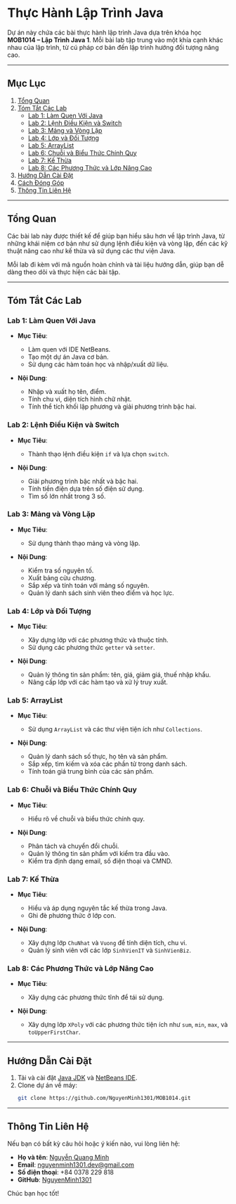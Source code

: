 # Thực Hành Lập Trình Java

Dự án này chứa các bài thực hành lập trình Java dựa trên khóa học **MOB1014 – Lập Trình Java 1**. Mỗi bài lab tập trung vào một khía cạnh khác nhau của lập trình, từ cú pháp cơ bản đến lập trình hướng đối tượng nâng cao.

---

## Mục Lục

1. [Tổng Quan](#tổng-quan)
2. [Tóm Tắt Các Lab](#tóm-tắt-các-lab)
   - [Lab 1: Làm Quen Với Java](#lab-1-làm-quen-với-java)
   - [Lab 2: Lệnh Điều Kiện và Switch](#lab-2-lệnh-điều-kiện-và-switch)
   - [Lab 3: Mảng và Vòng Lặp](#lab-3-mảng-và-vòng-lặp)
   - [Lab 4: Lớp và Đối Tượng](#lab-4-lớp-và-đối-tượng)
   - [Lab 5: ArrayList](#lab-5-arraylist)
   - [Lab 6: Chuỗi và Biểu Thức Chính Quy](#lab-6-chuỗi-và-biểu-thức-chính-quy)
   - [Lab 7: Kế Thừa](#lab-7-kế-thừa)
   - [Lab 8: Các Phương Thức và Lớp Nâng Cao](#lab-8-các-phương-thức-và-lớp-nâng-cao)
3. [Hướng Dẫn Cài Đặt](#hướng-dẫn-cài-đặt)
4. [Cách Đóng Góp](#thông-tin-liên-hệ)
5. [Thông Tin Liên Hệ](#thông-tin-liên-hệ)

---

## Tổng Quan

Các bài lab này được thiết kế để giúp bạn hiểu sâu hơn về lập trình Java, từ những khái niệm cơ bản như sử dụng lệnh điều kiện và vòng lặp, đến các kỹ thuật nâng cao như kế thừa và sử dụng các thư viện Java.

Mỗi lab đi kèm với mã nguồn hoàn chỉnh và tài liệu hướng dẫn, giúp bạn dễ dàng theo dõi và thực hiện các bài tập.

---

## Tóm Tắt Các Lab

### Lab 1: Làm Quen Với Java

- **Mục Tiêu**:
  - Làm quen với IDE NetBeans.
  - Tạo một dự án Java cơ bản.
  - Sử dụng các hàm toán học và nhập/xuất dữ liệu.

- **Nội Dung**:
  - Nhập và xuất họ tên, điểm.
  - Tính chu vi, diện tích hình chữ nhật.
  - Tính thể tích khối lập phương và giải phương trình bậc hai.

### Lab 2: Lệnh Điều Kiện và Switch

- **Mục Tiêu**:
  - Thành thạo lệnh điều kiện `if` và lựa chọn `switch`.

- **Nội Dung**:
  - Giải phương trình bậc nhất và bậc hai.
  - Tính tiền điện dựa trên số điện sử dụng.
  - Tìm số lớn nhất trong 3 số.

### Lab 3: Mảng và Vòng Lặp

- **Mục Tiêu**:
  - Sử dụng thành thạo mảng và vòng lặp.

- **Nội Dung**:
  - Kiểm tra số nguyên tố.
  - Xuất bảng cửu chương.
  - Sắp xếp và tính toán với mảng số nguyên.
  - Quản lý danh sách sinh viên theo điểm và học lực.

### Lab 4: Lớp và Đối Tượng

- **Mục Tiêu**:
  - Xây dựng lớp với các phương thức và thuộc tính.
  - Sử dụng các phương thức `getter` và `setter`.

- **Nội Dung**:
  - Quản lý thông tin sản phẩm: tên, giá, giảm giá, thuế nhập khẩu.
  - Nâng cấp lớp với các hàm tạo và xử lý truy xuất.

### Lab 5: ArrayList

- **Mục Tiêu**:
  - Sử dụng `ArrayList` và các thư viện tiện ích như `Collections`.

- **Nội Dung**:
  - Quản lý danh sách số thực, họ tên và sản phẩm.
  - Sắp xếp, tìm kiếm và xóa các phần tử trong danh sách.
  - Tính toán giá trung bình của các sản phẩm.

### Lab 6: Chuỗi và Biểu Thức Chính Quy

- **Mục Tiêu**:
  - Hiểu rõ về chuỗi và biểu thức chính quy.

- **Nội Dung**:
  - Phân tách và chuyển đổi chuỗi.
  - Quản lý thông tin sản phẩm với kiểm tra đầu vào.
  - Kiểm tra định dạng email, số điện thoại và CMND.

### Lab 7: Kế Thừa

- **Mục Tiêu**:
  - Hiểu và áp dụng nguyên tắc kế thừa trong Java.
  - Ghi đè phương thức ở lớp con.

- **Nội Dung**:
  - Xây dựng lớp `ChuNhat` và `Vuong` để tính diện tích, chu vi.
  - Quản lý sinh viên với các lớp `SinhVienIT` và `SinhVienBiz`.

### Lab 8: Các Phương Thức và Lớp Nâng Cao

- **Mục Tiêu**:
  - Xây dựng các phương thức tĩnh để tái sử dụng.

- **Nội Dung**:
  - Xây dựng lớp `XPoly` với các phương thức tiện ích như `sum`, `min`, `max`, và `toUpperFirstChar`.

---

## Hướng Dẫn Cài Đặt

1. Tải và cài đặt [Java JDK](https://www.oracle.com/java/technologies/javase-downloads.html) và [NetBeans IDE](https://netbeans.apache.org/).
2. Clone dự án về máy:
   ```bash
   git clone https://github.com/NguyenMinh1301/MOB1014.git
---
## Thông Tin Liên Hệ
Nếu bạn có bất kỳ câu hỏi hoặc ý kiến nào, vui lòng liên hệ:
- **Họ và tên**: [Nguyễn Quang Minh](https://nguyenminh8.wordpress.com/)
- **Email**: nguyenminh1301.dev@gmail.com
- **Số điện thoại**: +84 0378 229 818
- **GitHub**: [NguyenMinh1301](https://github.com/NguyenMinh1301)

Chúc bạn học tốt!
